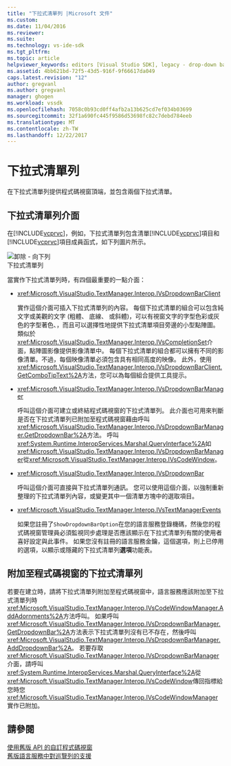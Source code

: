 ```yaml
---
title: "下拉式清單列 |Microsoft 文件"
ms.custom: 
ms.date: 11/04/2016
ms.reviewer: 
ms.suite: 
ms.technology: vs-ide-sdk
ms.tgt_pltfrm: 
ms.topic: article
helpviewer_keywords: editors [Visual Studio SDK], legacy - drop-down bar
ms.assetid: 4bb621bd-72f5-43d5-916f-9f66617da049
caps.latest.revision: "12"
author: gregvanl
ms.author: gregvanl
manager: ghogen
ms.workload: vssdk
ms.openlocfilehash: 7058c0b93cd0ff4afb2a13b625cd7ef034b03699
ms.sourcegitcommit: 32f1a690fc445f9586d53698fc82c7debd784eeb
ms.translationtype: MT
ms.contentlocale: zh-TW
ms.lasthandoff: 12/22/2017
---
```

# <a name="drop-down-bar"></a>下拉式清單列
在下拉式清單列提供程式碼視窗頂端，並包含兩個下拉式清單。  
  
## <a name="drop-down-bar-interfaces"></a>下拉式清單列介面  
 在[!INCLUDE[vcprvc](../code-quality/includes/vcprvc_md.md)]，例如，下拉式清單列包含清單[!INCLUDE[vcprvc](../code-quality/includes/vcprvc_md.md)]項目和[!INCLUDE[vcprvc](../code-quality/includes/vcprvc_md.md)]項目成員函式，如下列圖片所示。  
  
 ![卸除 &#45; 向下列](../extensibility/media/vsdropdown_bar.gif "vsDropdown_bar")  
下拉式清單列  
  
 當實作下拉式清單列時，有四個最重要的一點介面：  
  
-   <xref:Microsoft.VisualStudio.TextManager.Interop.IVsDropdownBarClient>  
  
     實作這個介面可插入下拉式清單列的內容。 每個下拉式清單的組合可以包含純文字或美觀的文字 (粗體、 底線、 或斜體)，可以有視窗文字的字型色彩或灰色的字型著色、，而且可以選擇性地提供下拉式清單項目旁邊的小型點陣圖。 類似於<xref:Microsoft.VisualStudio.TextManager.Interop.IVsCompletionSet>介面，點陣圖影像提供影像清單中。 每個下拉式清單的組合都可以擁有不同的影像清單。不過，每個映像清單必須包含具有相同高度的映像。 此外，使用<xref:Microsoft.VisualStudio.TextManager.Interop.IVsDropdownBarClient.GetComboTipText%2A>方法，您可以為每個組合提供工具提示。  
  
-   <xref:Microsoft.VisualStudio.TextManager.Interop.IVsDropdownBarManager>  
  
     呼叫這個介面可建立或終結程式碼視窗的下拉式清單列。 此介面也可用來判斷是否在下拉式清單列已附加至程式碼視窗藉由呼叫<xref:Microsoft.VisualStudio.TextManager.Interop.IVsDropdownBarManager.GetDropdownBar%2A>方法。 呼叫<xref:System.Runtime.InteropServices.Marshal.QueryInterface%2A>如<xref:Microsoft.VisualStudio.TextManager.Interop.IVsDropdownBarManager>從<xref:Microsoft.VisualStudio.TextManager.Interop.IVsCodeWindow>。  
  
-   <xref:Microsoft.VisualStudio.TextManager.Interop.IVsDropdownBar>  
  
     呼叫這個介面可直接與下拉式清單列通訊。 您可以使用這個介面，以強制重新整理的下拉式清單列內容，或變更其中一個清單方塊中的選取項目。  
  
-   <xref:Microsoft.VisualStudio.TextManager.Interop.IVsTextManagerEvents>  
  
     如果您註冊了`ShowDropdownBarOption`在您的語言服務登錄機碼，然後您的程式碼視窗管理員必須監視同步處理是否應該顯示在下拉式清單列有關的使用者喜好設定與此事件。 如果您沒有註冊的語言服務金鑰，這個選項，則上已停用的選項，以顯示或隱藏的下拉式清單列**選項**功能表。  
  
## <a name="attaching-a-drop-down-bar-to-a-code-window"></a>附加至程式碼視窗的下拉式清單列  
 若要在建立時，請將下拉式清單列附加至程式碼視窗中，語言服務應該附加至下拉式清單列時<xref:Microsoft.VisualStudio.TextManager.Interop.IVsCodeWindowManager.AddAdornments%2A>方法呼叫。 如果呼叫<xref:Microsoft.VisualStudio.TextManager.Interop.IVsDropdownBarManager.GetDropdownBar%2A>方法表示下拉式清單列沒有已不存在，然後呼叫<xref:Microsoft.VisualStudio.TextManager.Interop.IVsDropdownBarManager.AddDropdownBar%2A>。 若要存取<xref:Microsoft.VisualStudio.TextManager.Interop.IVsDropdownBarManager>介面，請呼叫<xref:System.Runtime.InteropServices.Marshal.QueryInterface%2A>從<xref:Microsoft.VisualStudio.TextManager.Interop.IVsCodeWindow>傳回指標給您時您<xref:Microsoft.VisualStudio.TextManager.Interop.IVsCodeWindowManager>實作已附加。  
  
## <a name="see-also"></a>請參閱  
 [使用舊版 API 的自訂程式碼視窗](../extensibility/customizing-code-windows-by-using-the-legacy-api.md)   
 [舊版語言服務中對巡覽列的支援](../extensibility/internals/support-for-the-navigation-bar-in-a-legacy-language-service.md)